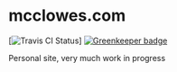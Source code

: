 # mcclowes.com

[![Travis CI Status](https://travis-ci.org/mcclowes/mcclowes.com.svg?branch=master)] [![Greenkeeper badge](https://badges.greenkeeper.io/mcclowes/mcclowes.com.svg)](https://greenkeeper.io/)

Personal site, very much work in progress
